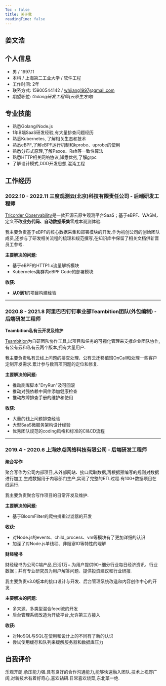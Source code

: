 ```yaml
---
Toc : false
title: 关于我
readingTime: false
---
```

姜文浩 
---

## 个人信息
- 男 / 1997.11
- 本科 / 上海第二工业大学 / 软件工程
- 工作时间: 2年
- 联系方式: 15900544142 / whjiang1997@gmail.com
- 期望职位: *Golang研发工程师(云原生方向)*

## 专业技能
- 熟悉Golang/Node.js
- 1年B端SaaS研发经验,有大量排查问题经历
- 熟悉Kubernetes, 了解相关生态和技术
- 熟悉eBPF,了解eBPF运行机制和kprobe、uprobe的使用
- 熟悉分布式原理,了解Paxos、Raft等一致性算法
- 熟悉HTTP相关网络协议,知悉优劣,了解grpc
- 了解设计模式,DDD开发思想,混沌工程

## 工作经历
### 2022.10 - 2022.11 三度观测云(北京)科技有限责任公司 - 后端研发工程师
[Tricorder Observability](https://tricorder.dev/)是一款开源云原生观测平台SaaS；基于eBPF、WASM，定义**不改业务代码、自动数据采集**零成本观测体验.

我主要负责基于eBPF的核心数据采集和部署模块的开发.作为初创公司的创始团队成员,还参与了研发相关流程的梳理和规范撰写,在知识库中保留了相关文档供新晋员工参考.

**主要解决的问题:**
- 基于eBPF的HTTP1.x流量解析模块
- Kubernetes集群内eBPF Code的部署模块

**收获:**
- **从0到1**的项目构建经验

---

### 2020.8 - 2021.8 阿里巴巴钉钉事业部Teambition团队(外包编制) - 后端研发工程师

**Teambition私有云开发及维护**

[Teambition](https://www.teambition.com/)为自研团队协作工具,以项目和任务的可视化管理来支撑企业团队协作,有公有云和私有云两个版本,拥有大量用户.

我主要负责私有云线上问题的排查处理、公有云迁移值班OnCall和处理一些客户定制开发需求.累计参与数百项问题的定位和修复.

**主要解决的问题:**
- 推动刷库脚本"DryRun"及可回滚
- 推动对强依赖中间件添加健康检查
- 推动故障排查手册的维护和使用

**收获:**
- 大量的线上问题排查经验
- 大型SaaS微服务架构设计经验
- 优秀团队规范的coding风格和标准的CI&CD流程
------
### 2019.4 - 2020.6 上海妙点网络科技有限公司 - 后端研发工程师
**聚合写作**

聚合写作为公司内部项目,从外部网站、接口爬取数据,再根据预编写的规则对数据进行加工,生成数据用于内容部门生产,实现了完整的ETL过程.有100+数据项目在线运行.

我主要负责聚合写作项目的日常开发及维护.

**主要解决的问题:**
- 基于BloomFilter的爬虫排重过滤器的开发

**收获:**
- 对Node.js的events、child_process、vm等模块有了更加详细的认识
- 加深了对Node.js单线程、非阻塞IO等特性的理解

**财经秘书**

财经秘书为公司C端产品,日活1万+.为用户提供90+细分行业每日经济资讯、行业数据；并有专业研究员为用户解答问题、提供投资建议和行业研报.

我主要负责v3.0版本的接口设计与开发、后台管理系统改造和内容创作中心的开发.

**主要解决的问题:**
- 多来源、多类型混合feed流的开发
- 后台管理系统改造为开放平台,允许第三方接入

**收获:**
- 对NoSQL与SQL在使用和设计上的不同有了新的认识
- 尝试使用缓存和队列来缓解服务器和数据库压力

## 自我评价
乐观开朗,承压能力强.具有良好的合作沟通能力,能够快速融入团队.技术上视野广阔,对新技术有着好奇心,喜欢钻研.日常喜欢烧菜,东北菜一绝.

